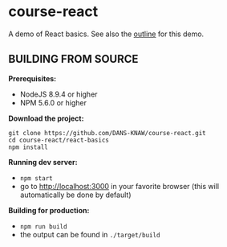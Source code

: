 course-react
============

A demo of React basics. See also the [outline] for this demo.


BUILDING FROM SOURCE
--------------------

**Prerequisites:**

* NodeJS 8.9.4 or higher
* NPM 5.6.0 or higher

**Download the project:**

    git clone https://github.com/DANS-KNAW/course-react.git
    cd course-react/react-basics
    npm install

**Running dev server:**

* `npm start`
* go to [http://localhost:3000] in your favorite browser (this will automatically be done by default)

**Building for production:**

* `npm run build`
* the output can be found in `./target/build`

[outline]: outline.md
[http://localhost:3000]: http://localhost:3000
